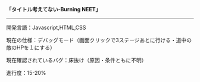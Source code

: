 <b color="#000050">「タイトル考えてない-Burning NEET」</b>
<hr>
<p>開発言語：Javascript,HTML,CSS</p>
<p>現在の仕様：デバッグモード（画面クリックで3ステージあとに行ける・道中の敵のHPを１にする）</p>
<p>現在確認されているバグ：床抜け（原因・条件ともに不明）</p>
<p>進行度：15-20%</p>
